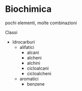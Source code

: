 # Biochimica

pochi elementi, molte combinazioni

Classi
* Idrocarburi
	* alifatici
		* alcani
		* alcheni
		* alchini
		* cicloalcani
		* cicloalcheni
	* aromatici
		* benzene
<!--stackedit_data:
eyJoaXN0b3J5IjpbNjA4NzAxMTM1LC05ODA3MTIxMTJdfQ==
-->